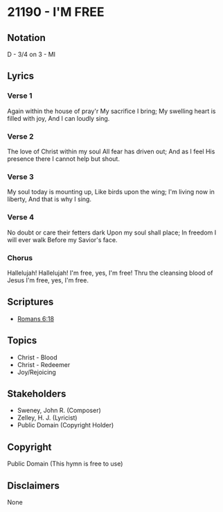 # 21190 - I'M FREE

## Notation

D - 3/4 on 3 - MI

## Lyrics

### Verse 1

Again within the house of pray'r My sacrifice I bring; My swelling heart is filled with joy, And I can loudly sing.

### Verse 2

The love of Christ within my soul All fear has driven out; And as I feel His presence there I cannot help but shout.

### Verse 3

My soul today is mounting up, Like birds upon the wing; I'm living now in liberty, And that is why I sing.

### Verse 4

No doubt or care their fetters dark Upon my soul shall place; In freedom I will ever walk Before my Savior's face.

### Chorus

Hallelujah! Hallelujah! I'm free, yes, I'm free! Thru the cleansing blood of Jesus I'm free, yes, I'm free.


## Scriptures

- [Romans 6:18](https://www.biblegateway.com/passage/?search=Romans%206%3A18)

## Topics

- Christ - Blood
- Christ - Redeemer
- Joy/Rejoicing

## Stakeholders

- Sweney, John R. (Composer)
- Zelley, H. J. (Lyricist)
- Public Domain (Copyright Holder)

## Copyright

Public Domain
(This hymn is free to use)

## Disclaimers

None

